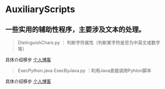 # AuxiliaryScripts
## 一些实用的辅助性程序，主要涉及文本的处理。
> DistinguishChars.py ： 判断字符属性（判断某字符是否为中英文或数字等）

具体介绍移步 [个人博客](https://leowood.github.io/2018/05/19/Python3%E5%88%A4%E6%96%AD%E5%AD%97%E7%AC%A6%E4%B8%AD%E8%8B%B1%E6%96%87%E6%95%B0%E5%AD%97%E7%AC%A6%E5%8F%B7/)

>ExecPython.java ExecByJava.py ：利用Java直接调用Pyhton脚本

具体介绍移步 [个人博客](https://leowood.github.io/2018/05/21/Java%E8%B0%83%E7%94%A8Python%E8%84%9A%E6%9C%AC%EF%BC%88Python3%EF%BC%89/)